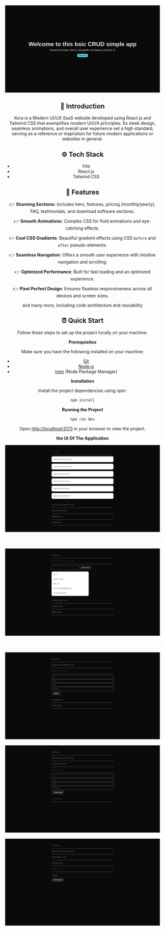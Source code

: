 <div align="center">
  <br />
        <a href="#" target="_blank">
      <img src="https://github.com/Tidjani1Bachir/basic-crud/blob/main/public/Screenshot_2024-11-01_00_46_19.png" alt="UI Showcase">
        </a>
  <br />

 





## <a name="introduction">🤖 Introduction</a>

Xora is a Modern UI/UX SaaS website developed using React.js and Tailwind CSS that exemplifies modern UI/UX principles.
Its sleek design, seamless animations, and overall user experience set a high standard, serving as a reference or
inspiration for future modern applications or websites in general.





## <a name="tech-stack">⚙️ Tech Stack</a>

- Vite
- React.js
- Tailwind CSS

## <a name="features">🔋 Features</a>

👉 **Stunning Sections**: Includes hero, features, pricing (monthly/yearly), FAQ, testimonials, and download software
sections.

👉 **Smooth Animations**: Complex CSS for fluid animations and eye-catching effects.

👉 **Cool CSS Gradients**: Beautiful gradient effects using CSS `before` and `after` pseudo-elements.

👉 **Seamless Navigation**: Offers a smooth user experience with intuitive navigation and scrolling.

👉 **Optimized Performance**: Built for fast loading and an optimized experience.

👉 **Pixel Perfect Design**: Ensures flawless responsiveness across all devices and screen sizes.

and many more, including code architecture and reusability

## <a name="quick-start">⏰ Quick Start</a>

Follow these steps to set up the project locally on your machine.

**Prerequisites**

Make sure you have the following installed on your machine:

- [Git](https://git-scm.com/)
- [Node.js](https://nodejs.org/en)
- [npm](https://www.npmjs.com/) (Node Package Manager)



**Installation**

Install the project dependencies using npm:

```bash
npm install
```

**Running the Project**

```bash
npm run dev
```

Open [http://localhost:5173](http://localhost:5173) in your browser to view the project.

**the UI Of The Application**

<a href="#" target="_blank">
      <img src="https://github.com/Tidjani1Bachir/basic-crud/blob/main/public/Screenshot_2024-11-01_00_46_34.png" alt="UI Showcase">
</a>

<br />
<br />
<br />
<br />

<a href="#" target="_blank">
      <img src="https://github.com/Tidjani1Bachir/basic-crud/blob/main/public/Screenshot_2024-11-01_00_47_06.png" alt="UI Showcase">
</a>

<br />
<br />
<br />
<br />

<a href="#" target="_blank">
      <img src="https://github.com/Tidjani1Bachir/basic-crud/blob/main/public/Screenshot_2024-11-01_00_47_17.png" alt="UI Showcase">
</a>

<br />
<br />

<a href="#" target="_blank">
      <img src="https://github.com/Tidjani1Bachir/basic-crud/blob/main/public/Screenshot_2024-11-01_00_47_25.png" alt="UI Showcase">
</a>

<br />
<br />

<a href="#" target="_blank">
      <img src="https://github.com/Tidjani1Bachir/basic-crud/blob/main/public/Screenshot_2024-11-01_00_47_35.png" alt="UI Showcase">
</a>

<br />
<br />
<br />
<br />








